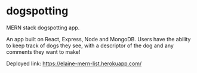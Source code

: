 # dogspotting
MERN stack dogspotting app.

An app built on React, Express, Node and MongoDB. Users have the ability to keep track of dogs they see, with a descriptor of the dog and any comments they want to make!

Deployed link: https://elaine-mern-list.herokuapp.com/
